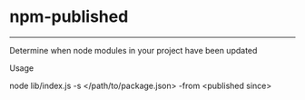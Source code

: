 # npm-published

---

Determine when node modules in your project have been updated

Usage

node lib/index.js -s &lt;/path/to/package.json&gt; -from &lt;published since&gt;